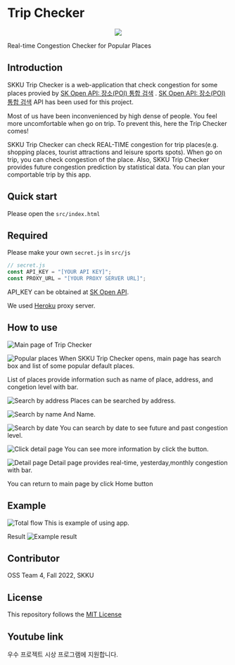 # Trip Checker

<p align="center"><img src="thumbnail.png"></p>
Real-time Congestion Checker for Popular Places


## Introduction

SKKU Trip Checker is a web-application that check congestion for some places provied by [SK Open API: 장소(POI) 통합 검색](https://skopenapi.readme.io/reference/%EC%9E%A5%EC%86%8C%ED%86%B5%ED%95%A9%EA%B2%80%EC%83%89) .  [SK Open API: 장소(POI) 통합 검색](https://skopenapi.readme.io/reference/%EC%9E%A5%EC%86%8C%ED%86%B5%ED%95%A9%EA%B2%80%EC%83%89) API has been used for this project.

Most of us have been inconvenienced by high dense of people. You feel more uncomfortable when go on trip.
To prevent this, here the Trip Checker comes!

SKKU Trip Checker can check REAL-TIME congestion for trip places(e.g. shopping places, tourist attractions and leisure sports spots). When go on trip, you can check congestion of the place.
Also, SKKU Trip Checker provides future congestion prediction by statistical data. You can plan your comportable trip by this app.

## Quick start

Please open the `src/index.html`

## Required

Please make your own `secret.js` in `src/js`
```javascript
// secret.js
const API_KEY = "[YOUR API KEY]";
const PROXY_URL = "[YOUR PROXY SERVER URL]";

```
API_KEY can be obtained at [SK Open API](https://openapi.sk.com/mypage/project/).

We used [Heroku](https://www.heroku.com) proxy server.

##  How to use
![Main page of Trip Checker](.github/img/main.png)

![Popular places](.github/img/popular.png)
When SKKU Trip Checker opens, main page has search box and list of some popular default places.

List of places provide information such as name of place, address, and congetion level with bar.




![Search by address](.github/img/search_add.gif)
Places can be searched by address.

![Search by name](.github/img/search_name.gif)
And Name.

![Search by date](.github/img/search_date.gif)
You can search by date to see future and past congestion level.

![Click detail page](.github/img/click_detail.gif)
You can see more information by click the button.

![Detail page](.github/img/detail.png)
Detail page provides real-time, yesterday,monthly congestion with bar.

You can return to main page by click Home button

## Example
![Total flow](.github/img/flow.gif)
This is example of using app.

Result
![Example result](.github/img/example_result.png)

## Contributor
OSS Team 4, Fall 2022, SKKU

## License
This repository follows the [MIT License](LICENSE)

## Youtube link

우수 프로젝트 시상 프로그램에 지원합니다.
